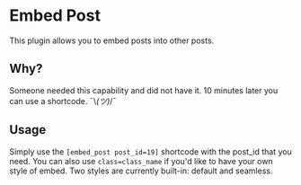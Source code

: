 # Embed Post

This plugin allows you to embed posts into other posts.
## Why?
Someone needed this capability and did not have it. 10 minutes later you can use a shortcode. ¯\\_(ツ)_/¯

## Usage
Simply use the `[embed_post post_id=19]` shortcode with the post_id that you need.
You can also use `class=class_name` if you'd like to have your own style of embed.
Two styles are currently built-in: default and seamless.